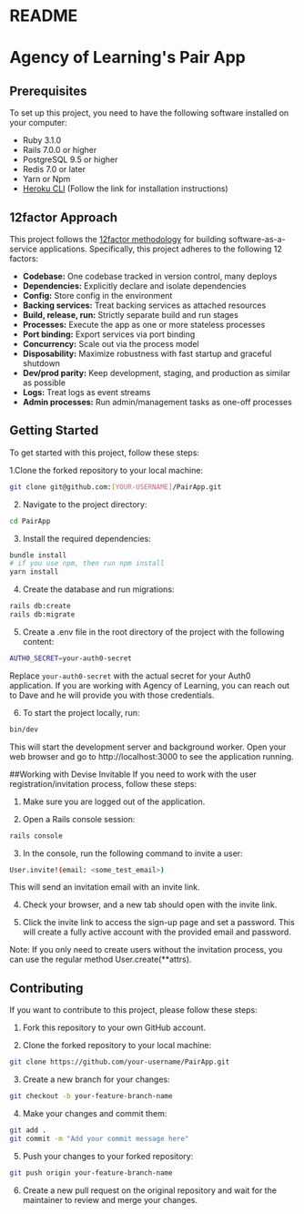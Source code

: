 # README

# Agency of Learning's Pair App

## Prerequisites

To set up this project, you need to have the following software installed on your computer:

- Ruby 3.1.0
- Rails 7.0.0 or higher
- PostgreSQL 9.5 or higher
- Redis 7.0 or later
- Yarn or Npm
- [Heroku CLI](https://devcenter.heroku.com/articles/heroku-cli) (Follow the link for installation instructions)

## 12factor Approach

This project follows the [12factor methodology](https://12factor.net/) for building software-as-a-service applications. Specifically, this project adheres to the following 12 factors:

- **Codebase:** One codebase tracked in version control, many deploys
- **Dependencies:** Explicitly declare and isolate dependencies
- **Config:** Store config in the environment
- **Backing services:** Treat backing services as attached resources
- **Build, release, run:** Strictly separate build and run stages
- **Processes:** Execute the app as one or more stateless processes
- **Port binding:** Export services via port binding
- **Concurrency:** Scale out via the process model
- **Disposability:** Maximize robustness with fast startup and graceful shutdown
- **Dev/prod parity:** Keep development, staging, and production as similar as possible
- **Logs:** Treat logs as event streams
- **Admin processes:** Run admin/management tasks as one-off processes

## Getting Started

To get started with this project, follow these steps:

1.Clone the forked repository to your local machine:

```bash
git clone git@github.com:[YOUR-USERNAME]/PairApp.git
```

2. Navigate to the project directory:

```bash
cd PairApp
```

3. Install the required dependencies:

```bash
bundle install
# if you use npm, then run npm install
yarn install
```

4. Create the database and run migrations:

```bash
rails db:create
rails db:migrate
```

5. Create a .env file in the root directory of the project with the following content:

```bash
AUTH0_SECRET=your-auth0-secret
```

Replace `your-auth0-secret` with the actual secret for your Auth0 application. If you are working with Agency of Learning, you can reach out to Dave and he will provide you with those credentials.

6. To start the project locally, run:

```bash
bin/dev
```

This will start the development server and background worker. Open your web browser and go to http://localhost:3000 to see the application running.

##Working with Devise Invitable
If you need to work with the user registration/invitation process, follow these steps:

1. Make sure you are logged out of the application.

2. Open a Rails console session:
```bash
rails console
```
3. In the console, run the following command to invite a user:
```bash 
User.invite!(email: <some_test_email>)
```
This will send an invitation email with an invite link.

4. Check your browser, and a new tab should open with the invite link.

5. Click the invite link to access the sign-up page and set a password. This will create a fully active account with the provided email and password.

Note: If you only need to create users without the invitation process, you can use the regular method User.create(**attrs).

## Contributing

If you want to contribute to this project, please follow these steps:

1. Fork this repository to your own GitHub account.

2. Clone the forked repository to your local machine:

```bash
git clone https://github.com/your-username/PairApp.git
```

3. Create a new branch for your changes:

```bash
git checkout -b your-feature-branch-name
```

4. Make your changes and commit them:

```bash
git add .
git commit -m "Add your commit message here"
```

5. Push your changes to your forked repository:

```bash
git push origin your-feature-branch-name
```

6. Create a new pull request on the original repository and wait for the maintainer to review and merge your changes.

